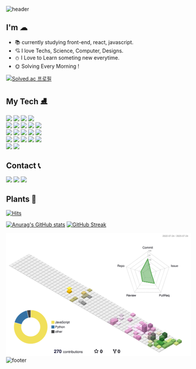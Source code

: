 ![header](https://capsule-render.vercel.app/api?type=egg&height=200&color=E8F5FF&text=☁▫▫&fontAlign=70&stroke=FFFFFF&strokeWidth=3&&animation=scaleIn)
## I'm ☁
- 📚 currently studying front-end, react, javascript.
- 💘 I love Techs, Science, Computer, Designs.
- ⛄ I Love to Learn someting new everytime.
- 🌞 Solving Every Morning !
  
 [![Solved.ac
프로필](http://mazassumnida.wtf/api/v2/generate_badge?boj=ksween)](https://solved.ac/ksween)

<div>
  <h2>My Tech ⛸</h2>
  <img src="https://img.shields.io/badge/React-61DAFB?style=flat&logo=React&logoColor=white"/>
  <img src="https://img.shields.io/badge/Javascript-F7DF1E?style=flat&logo=Javascript&logoColor=white"/>
  <img src="https://img.shields.io/badge/CSS3-1572B6?style=flat&logo=CSS3&logoColor=white"/>
  <img src="https://img.shields.io/badge/HTML5-E34F26?style=flat&logo=HTML5&logoColor=white"/>
  <br/>
  <img src="https://img.shields.io/badge/Python-3776AB?style=flat&logo=Python&logoColor=white"/>
  <img src="https://img.shields.io/badge/C++-00599C?style=flat&logo=C++&logoColor=white"/>
  <img src="https://img.shields.io/badge/Visual Studio Code-007ACC?style=flat&logo=Visual Studio Code&logoColor=white"/>
  <img src="https://img.shields.io/badge/Visual Studio-5C2D91?style=flat&logo=Visual Studio&logoColor=white"/>
  <img src="https://img.shields.io/badge/Django-092E20?style=flat&logo=Django&logoColor=white"/>
  <br/>
  <img src="https://img.shields.io/badge/MySQL-4479A1?style=flat&logo=MySQL&logoColor=white"/>
  <img src="https://img.shields.io/badge/Replit-F26207?style=flat&logo=Replit&logoColor=white"/>
  <img src="https://img.shields.io/badge/Github-181717?style=flat&logo=Github&logoColor=white"/>
  <img src="https://img.shields.io/badge/Notion-000000?style=flat&logo=Notion&logoColor=white"/>
  <img src="https://img.shields.io/badge/Slack-4A154B?style=flat&logo=Slack&logoColor=white"/>
  <br/>
  <img src="https://img.shields.io/badge/Discord-5865F2?style=flat&logo=Discord&logoColor=white"/>
  <img src="https://img.shields.io/badge/Velog-20C997?style=flat&logo=Velog&logoColor=white"/>
	<img src="https://img.shields.io/badge/Figma-F24E1E?style=flat&logo=Figma&logoColor=white"/>
  <img src="https://img.shields.io/badge/Prettier-F7B93E?style=flat&logo=Prettier&logoColor=white"/>
  <img src="https://img.shields.io/badge/npm-CB3837?style=flat&logo=npm&logoColor=white"/>
  <br/>
  <img src="https://img.shields.io/badge/yarn-2C8EBB?style=flat&logo=yarn&logoColor=white"/>
  <img src="https://img.shields.io/badge/styled-components-DB7093?style=flat&logo=styled-components&logoColor=white"/>
</div>

<div>
  <h2>Contact 📞</h2>
  <a href="sooinee0504@gmail.com">
  <img src="https://img.shields.io/badge/Gmail-EA4335?style=flat&logo=Gmail&logoColor=white"/></a>
  <a href="ksween@naver.com">
  <img src="https://img.shields.io/badge/Naver-03C75A?style=flat&logo=Naver&logoColor=white"/></a>
  <a href="https://instagram.com/suuout?igshid=YzcxN2Q2NzY0OA==">
  <img src="https://img.shields.io/badge/Instagram-E4405F?style=flat&logo=Instagram&logoColor=white"/></a>
</div>

## Plants 🌱
[![Hits](https://hits.seeyoufarm.com/api/count/incr/badge.svg?url=https%3A%2F%2Fgithub.com%2Fgjbae1212%2Fhit-counter&count_bg=%23FFC5D5&title_bg=%23857F7F&icon=twitch.svg&icon_color=%23E7E7E7&title=hits&edge_flat=false)](https://github.com/ksweeni)

[![Anurag's GitHub stats](https://github-readme-stats.vercel.app/api?username=ksweeni&count_private=true&hide_border=true&bg_color=70,FFFFFF&title_color=787878&text_color=FFB0CF&show_icons=true)](https://github.com/anuraghazra/github-readme-stats)
[![GitHub Streak](https://streak-stats.demolab.com?user=ksween&theme=icegray&hide_border=true&mode=weekly)](https://git.io/streak-stats)

![](./profile-3d-contrib/profile-season-animate.svg)
![footer](https://capsule-render.vercel.app/api?section=footer&type=egg&color=E8F5FF)
